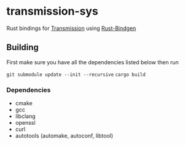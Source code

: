 # transmission-sys
Rust bindings for [Transmission]() using [Rust-Bindgen]()

## Building

First make sure you have all the dependencies listed below then run

`git submodule update --init --recursive`
`cargo build`

### Dependencies
- cmake
- gcc
- libclang
- openssl
- curl
- autotools (automake, autoconf, libtool)
